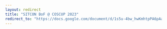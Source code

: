 ```yaml
---
layout: redirect
title: "SITCON BoF @ COSCUP 2023"
redirect_to: "https://docs.google.com/document/d/1s5u-4bw_hwKmhtpPA6pAalNF5Km91mLmdwMkxAUA1AE/edit#heading=h.mfd6b843rueu"
---
```

